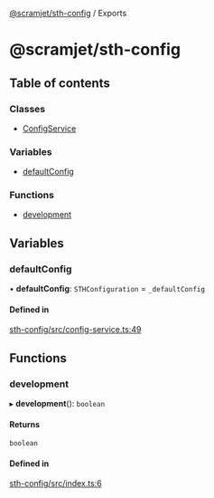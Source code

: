 [@scramjet/sth-config](README.md) / Exports

# @scramjet/sth-config

## Table of contents

### Classes

- [ConfigService](classes/ConfigService.md)

### Variables

- [defaultConfig](modules.md#defaultconfig)

### Functions

- [development](modules.md#development)

## Variables

### defaultConfig

• **defaultConfig**: `STHConfiguration` = `_defaultConfig`

#### Defined in

[sth-config/src/config-service.ts:49](https://github.com/scramjetorg/transform-hub/blob/HEAD/packages/sth-config/src/config-service.ts#L49)

## Functions

### development

▸ **development**(): `boolean`

#### Returns

`boolean`

#### Defined in

[sth-config/src/index.ts:6](https://github.com/scramjetorg/transform-hub/blob/HEAD/packages/sth-config/src/index.ts#L6)
